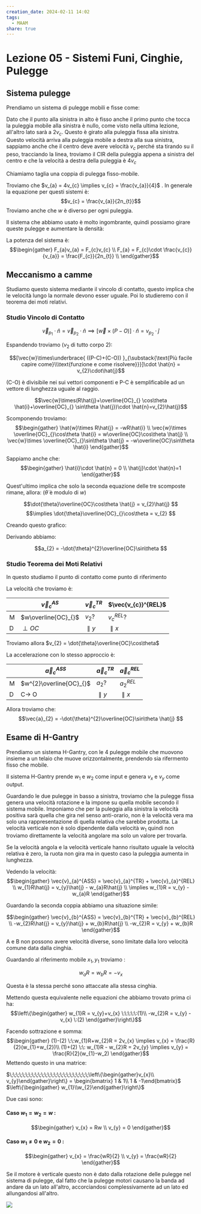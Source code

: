 ```yaml
---
creation_date: 2024-02-11 14:02
tags:
  - MAAM
share: true
---
```

# Lezione 05 - Sistemi Funi, Cinghie, Pulegge

## Sistema pulegge
Prendiamo un sistema di pulegge mobili e fisse come:

<!Diagramma sistema pulegge>

Dato che il punto alla sinistra in alto è fisso anche il primo punto che tocca la puleggia mobile alla sinistra è nullo, come visto nella ultima lezione, all'altro lato sarà a $2v_{c}$. Questo è girato alla puleggia fissa alla sinistra. Questo velocità arriva alla puleggia mobile a destra alla sua sinistra, sappiamo anche che il centro deve avere velocità $v_{c}$ perché sta tirando su il peso, tracciando la linea, troviamo il CIR della puleggia appena a sinistra del centro e che la velocità a destra della puleggia è $4v_{c}$

<!Diagramma puleggia a destra>

Chiamiamo taglia una coppia di pulegga fisso-mobile.

Troviamo che $v_{a} = 4v_{c} \implies v_{c} = \frac{v_{a}}{4}$ .
In generale la equazione per questi sistemi è:
$$v_{c} = \frac{v_{a}}{2n_{t}}$$
Troviamo anche che $w$ è diverso per ogni puleggia.

Il sistema che abbiamo usato è molto ingombrante, quindi possiamo girare queste pulegge e aumentare la densità:

<!Diagramma pulegge girate>

La potenza del sistema è:
$$\begin{gather}
F_{a}v_{a} = F_{c}v_{c} \\
F_{a} = F_{c}\cdot \frac{v_{c}}{v_{a}} = \frac{F_{c}}{2n_{t}} \\
\end{gather}$$

## Meccanismo a camme

<!Diagramma sistema a camme>

Studiamo questo sistema mediante il vincolo di contatto, questo implica che le velocità lungo la normale devono esser uguale. Poi lo studieremo con il teorema dei moti relativi.

### Studio Vincolo di Contatto

$$\vec{v}_{p_{1}}\cdot \hat{n} = \vec{v}_{p_{2}}\cdot \hat{n}\implies [\vec{w}\times(P-O)]\cdot \hat{n} = v_{p_{2}}\cdot \hat{j}$$

Espandendo troviamo ($v_{2}$ di tutto corpo 2):

$$[\vec{w}\times\underbrace{ ((P-C)+(C-O)) }_{\substack{\text{Più facile capire come}\\\text{funzione e come risolvere}}}]\cdot \hat{n} = v_{2}\cdot\hat{j}$$

(C-O) è divisibile nei sui vettori componenti e P-C è semplificabile ad un vettore di lunghezza uguale al raggio.

$$\vec{w}\times(R\hat{j}+\overline{OC}_{} \cos\theta \hat{i}+\overline{OC}_{} \sin\theta \hat{j})\cdot \hat{n}=v_{2}\hat{j}$$

Scomponendo troviamo:
$$\begin{gather}
\hat{w}\times R\hat{j} = -wR\hat{i} \\
\vec{w}\times \overline{OC}_{}\cos\theta \hat{i} = w\overline{OC}\cos\theta \hat{j} \\
\vec{w}\times \overline{OC}_{}\sin\theta \hat{j} = -w\overline{OC}\sin\theta \hat{i}    
\end{gather}$$

<!Diagramma prodotto vettore di equazioni sopra>

Sappiamo anche che:
$$\begin{gather}
\hat{i}\cdot \hat{n} = 0 \\
\hat{j}\cdot \hat{n}=1
\end{gather}$$

Quest'ultimo implica che solo la seconda equazione delle tre scomposte rimane, allora: ($\dot{\theta}$ è modulo di $w$)

$$\dot{\theta}\overline{OC}\cos\theta \hat{j} = v_{2}\hat{j} $$
$$\implies \dot{\theta}\overline{OC}_{}\cos\theta = v_{2} $$

Creando questo grafico:

<!Diagramma sinusoidale v2>

Derivando abbiamo:

$$a_{2} = -\dot{\theta}^{2}\overline{OC}\sin\theta $$

<!Diagramma sinusoidale a2>

### Studio Teorema dei Moti Relativi

<!Diagramma teorema moti relativi>

In questo studiamo il punto di contatto come punto di riferimento

La velocità che troviamo è:

|     | $\vec{v}_{c}^{AS}$  | $\vec{v}_{c}^{TR}$ | $\vec{v_{c}}^{REL}$ |
| --- | ------------------- | ------------------ | ------------------- |
| M   | $w\overline{OC}_{}$ | $v_{2}$?           | $v_{c}^{REL}$?      |
| D   | $\perp OC$          | $\parallel y$      | $\parallel x$       |

<!Diagramma vettori>

Troviamo allora $v_{2}  = \dot{\theta}\overline{OC}\cos\theta$

La accelerazione con lo stesso approccio è:


|     | $\vec{a}_{c}^{ASS}$     | $\vec{a}_{c}^{TR}$ | $\vec{a}_{c}^{REL}$ |
| --- | ----------------------- | ------------------ | ------------------- |
| M   | $w^{2}\overline{OC}_{}$ | $a_{2}$?           | $a_{2}^{REL}$       |
| D   | C$\to$ O                | $\parallel y$      | $\parallel x$       |

<!Diagramma accelerazioni>

Allora troviamo che:
$$\vec{a}_{2} = -\dot{\theta}^{2}\overline{OC}\sin\theta \hat{j} $$

## Esame di H-Gantry

Prendiamo un sistema H-Gantry, con le 4 pulegge mobile che muovono insieme a un telaio che muove orizzontalmente, prendendo sia rifermento fisso che mobile.

<!Diagramma H-Gantry>

Il sistema H-Gantry prende $w_{1}$ e $w_{2}$ come input e genera $v_{x}$ e $v_{y}$ come output.

<!Diagramma input, output>

Guardando le due pulegge in basso a sinistra, troviamo che la pulegge fissa genera una velocità rotazione e la impone su quella mobile secondo il sistema mobile. Imponiamo che per la puleggia alla sinistra la velocità positiva sarà quella che gira nel senso anti-orario, non è la velocità vera ma solo una rappresentazione di quella relativa che sarebbe prodotta. La velocità verticale non è solo dipendente dalla velocità $w_{1}$ quindi non troviamo direttamente la velocità angolare ma solo un valore per trovarla.

Se la velocità angola e la velocità verticale hanno risultato uguale la velocità relativa è zero, la ruota non gira ma in questo caso la puleggia aumenta in lunghezza.

<!Diagramma sistema pulegge basso-sinistra>

Vedendo la velocità:
$$\begin{gather}
\vec{v}_{a}^{ASS} = \vec{v}_{a}^{TR} + \vec{v}_{a}^{REL} \\
w_{1}R\hat{j} = v_{y}\hat{j} - w_{a}R\hat{j} \\
\implies w_{1}R = v_{y} - w_{a}R
\end{gather}$$

Guardando la seconda coppia abbiamo una situazione simile:

<!Diagramma sistema pulegge basso-destra>

$$\begin{gather}
\vec{v}_{b}^{ASS} = \vec{v}_{b}^{TR} + \vec{v}_{b}^{REL} \\
-w_{2}R\hat{j} = v_{y}\hat{j} + w_{b}R\hat{j} \\
-w_{2}R = v_{y} + w_{b}R
\end{gather}$$

A e B non possono avere velocità diverse, sono limitate dalla loro velocità comune data dalla cinghia.

Guardando al riferimento mobile $x_{1},y_{1}$ troviamo :

$$w_{a}R = w_{b}R = -v_{x}$$

Questa è la stessa perché sono attaccate alla stessa cinghia.

Mettendo questa equivalente nelle equazioni che abbiamo trovato prima ci ha:
$$\left\{\begin{gather}
w_{1}R = v_{y}+v_{x} \:\:\:\:\:(1)\\ -w_{2}R = v_{y} - v_{x} \:(2)
\end{gather}\right\}$$

Facendo sottrazione e somma:
$$\begin{gather}
(1)-(2) \:\:w_{1}R+w_{2}R = 2v_{x} \implies v_{x} = \frac{R}{2}(w_{1}+w_{2})\\
(1)+(2) \:\: w_{1}R - w_{2}R = 2v_{y} \implies v_{y} = \frac{R}{2}(w_{1}-w_2)
\end{gather}$$
Mettendo questo in una matrice:

$\;\;\;\;\;\;\;\;\;\;\;\;\;\;\;\;\;\;\;\;\;\;\;\;\;\left\{\begin{gather}v_{x}\\ v_{y}\end{gather}\right\} = \begin{bmatrix} 1 & 1\\ 1 & -1\end{bmatrix}$ $\left\{\begin{gather} w_{1}\\w_{2}\end{gather}\right\}$

Due casi sono:

#### Caso $w_{1}=w_{2}=w$ :

$$\begin{gather}
v_{x} = Rw \\
v_{y} = 0
\end{gather}$$
#### Caso $w_{1}\neq 0$ e $w_{2} = 0$ :

$$\begin{gather}
v_{x} = \frac{wR}{2} \\
v_{y} = \frac{wR}{2}
\end{gather}$$

<!Diagramma vettori triangolare>

Se il motore è verticale questo non è dato dalla rotazione delle pulegge nel sistema di pulegge, dal fatto che la pulegge motori causano la banda ad andare da un lato all'altro, accorciandosi complessivamente ad un lato ed allungandosi all'altro.

![](Pasted%20image%2020240514203556.png)